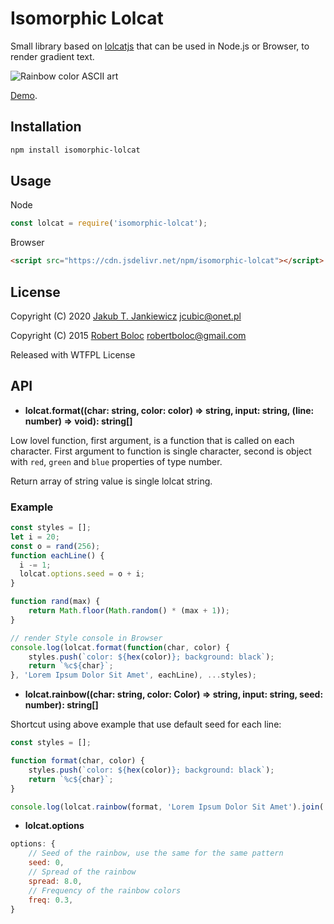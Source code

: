 # Isomorphic Lolcat

Small library based on [lolcatjs](https://github.com/robertmarsal/lolcatjs)
that can be used in Node.js or Browser, to render gradient text.

![Rainbow color ASCII art](https://github.com/jcubic/isomorphic-lolcat/blob/master/screenshot.png?raw=true)


[Demo](http://jcubic.github.io/isomorphic-lolcat).

## Installation

```bash
npm install isomorphic-lolcat
```

## Usage

Node

```javascript
const lolcat = require('isomorphic-lolcat');
```

Browser

```html
<script src="https://cdn.jsdelivr.net/npm/isomorphic-lolcat"></script>
```

## License

Copyright (C) 2020 [Jakub T. Jankiewicz](https://jcubic.pl) <jcubic@onet.pl>

Copyright (C) 2015 [Robert Boloc](https://github.com/robertmarsal) <robertboloc@gmail.com>

Released with WTFPL License
## API

* **lolcat.format((char: string, color: color) => string, input: string, (line: number) => void): string[]**

Low lovel function, first argument, is a function that is called on each character.
First argument to function is single character, second is object with `red`,
`green` and `blue` properties of type number.

Return array of string value is single lolcat string.

### Example

```javascript
const styles = [];
let i = 20;
const o = rand(256);
function eachLine() {
  i -= 1;
  lolcat.options.seed = o + i;
}

function rand(max) {
    return Math.floor(Math.random() * (max + 1));
}

// render Style console in Browser
console.log(lolcat.format(function(char, color) {
    styles.push(`color: ${hex(color)}; background: black`);
    return `%c${char}`;
}, 'Lorem Ipsum Dolor Sit Amet', eachLine), ...styles);
```

* **lolcat.rainbow((char: string, color: Color) => string, input: string, seed: number): string[]**

Shortcut using above example that use default seed for each line:


```javascript
const styles = [];

function format(char, color) {
    styles.push(`color: ${hex(color)}; background: black`);
    return `%c${char}`;
}

console.log(lolcat.rainbow(format, 'Lorem Ipsum Dolor Sit Amet').join('\n'), ...styles);
```

* **lolcat.options**

```javascript
options: {
    // Seed of the rainbow, use the same for the same pattern
    seed: 0,
    // Spread of the rainbow
    spread: 8.0,
    // Frequency of the rainbow colors
    freq: 0.3,
}
```

